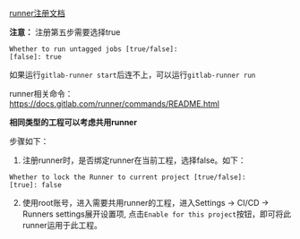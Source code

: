 
[runner注册文档](https://docs.gitlab.com/runner/register/index.html)

**注意：**
注册第五步需要选择true

```
Whether to run untagged jobs [true/false]:
[false]: true
```

如果运行`gitlab-runner start`后连不上，可以运行`gitlab-runner run`

runner相关命令：<br>
https://docs.gitlab.com/runner/commands/README.html

**相同类型的工程可以考虑共用runner**

步骤如下：
1. 注册runner时，是否绑定runner在当前工程，选择false。如下：
```
Whether to lock the Runner to current project [true/false]:
[true]: false
```

2. 使用root账号，进入需要共用runner的工程，进入Settings -> CI/CD -> Runners settings展开设置项, 点击`Enable for this project`按钮，即可将此runner运用于此工程。
